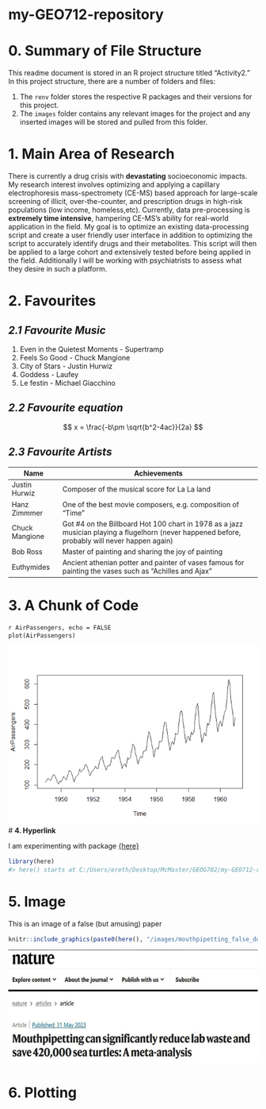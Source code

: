 
<!-- README.md is generated from README.Rmd. Please edit that file -->

# my-GEO712-repository

# **0. Summary of File Structure**

This readme document is stored in an R project structure titled
“Activity2.” In this project structure, there are a number of folders
and files:

1.  The `renv` folder stores the respective R packages and their
    versions for this project.
2.  The `images` folder contains any relevant images for the project and
    any inserted images will be stored and pulled from this folder.

# **1. Main Area of Research**

There is currently a drug crisis with **devastating** socioeconomic
impacts. My research interest involves optimizing and applying a
capillary electrophoresis mass-spectromety (CE-MS) based approach for
large-scale screening of illicit, over-the-counter, and prescription
drugs in high-risk populations (low income, homeless,etc). Currently,
data pre-processing is **extremely time intensive**, hampering CE-MS’s
ability for real-world application in the field. My goal is to optimize
an existing data-processing script and create a user friendly user
interface in addition to optimizing the script to accurately identify
drugs and their metabolites. This script will then be applied to a large
cohort and extensively tested before being applied in the field.
Additionally I will be working with psychiatrists to assess what they
desire in such a platform.

# **2. Favourites**

## *2.1 Favourite Music*

1.  Even in the Quietest Moments - Supertramp
2.  Feels So Good - Chuck Mangione
3.  City of Stars - Justin Hurwiz
4.  Goddess - Laufey
5.  Le festin - Michael Giacchino

## *2.2 Favourite equation*

$$
x = \frac{-b\pm \sqrt{b^2-4ac}}{2a}  
$$

## *2.3 Favourite Artists*

| Name           | Achievements                                                                                                                                     |
|----------------|--------------------------------------------------------------------------------------------------------------------------------------------------|
| Justin Hurwiz  | Composer of the musical score for La La land                                                                                                     |
| Hanz Zimmmer   | One of the best movie composers, e.g. composition of “Time”                                                                                      |
| Chuck Mangione | Got \#4 on the Billboard Hot 100 chart in 1978 as a jazz musician playing a flugelhorn (never happened before, probably will never happen again) |
| Bob Ross       | Master of painting and sharing the joy of painting                                                                                               |
| Euthymides     | Ancient athenian potter and painter of vases famous for painting the vases such as “Achilles and Ajax”                                           |

# **3. A Chunk of Code**

    r AirPassengers, echo = FALSE
    plot(AirPassengers)

![](README_files/figure-gfm/AirPassengers-1.png)<!-- --> \# **4.
Hyperlink**

I am experimenting with package
[{here}](https://cran.r-project.org/src/contrib/Archive/ggplot2/)

``` r
library(here)
#> here() starts at C:/Users/ereth/Desktop/McMaster/GEOG702/my-GEO712-repository
```

# **5. Image**

This is an image of a false (but amusing) paper

``` r
knitr::include_graphics(paste0(here(), "/images/mouthpipetting_false_document.png"))
```

![](images/mouthpipetting_false_document.png)<!-- -->

# **6. Plotting**

<!-- badges: start -->
<!-- badges: end -->
